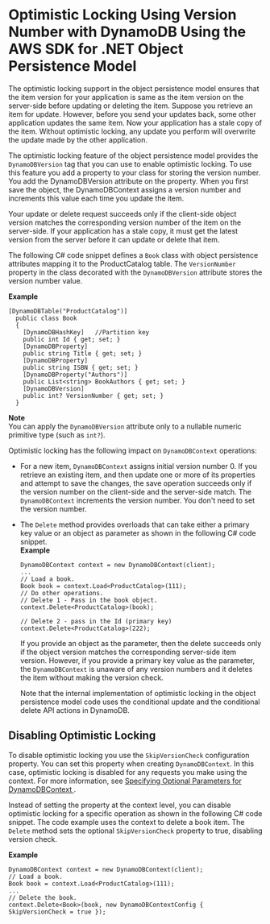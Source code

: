 # Optimistic Locking Using Version Number with DynamoDB Using the AWS SDK for \.NET Object Persistence Model<a name="DynamoDBContext.VersionSupport"></a>

The optimistic locking support in the object persistence model ensures that the item version for your application is same as the item version on the server\-side before updating or deleting the item\. Suppose you retrieve an item for update\. However, before you send your updates back, some other application updates the same item\. Now your application has a stale copy of the item\. Without optimistic locking, any update you perform will overwrite the update made by the other application\. 

The optimistic locking feature of the object persistence model provides the `DynamoDBVersion` tag that you can use to enable optimistic locking\. To use this feature you add a property to your class for storing the version number\. You add the DynamoDBVersion attribute on the property\. When you first save the object, the DynamoDBContext assigns a version number and increments this value each time you update the item\. 

Your update or delete request succeeds only if the client\-side object version matches the corresponding version number of the item on the server\-side\. If your application has a stale copy, it must get the latest version from the server before it can update or delete that item\.

The following C\# code snippet defines a `Book` class with object persistence attributes mapping it to the ProductCatalog table\. The `VersionNumber` property in the class decorated with the `DynamoDBVersion` attribute stores the version number value\.

**Example**  

```
[DynamoDBTable("ProductCatalog")]
  public class Book
  {
    [DynamoDBHashKey]   //Partition key
    public int Id { get; set; }
    [DynamoDBProperty]
    public string Title { get; set; }
    [DynamoDBProperty]
    public string ISBN { get; set; }
    [DynamoDBProperty("Authors")]     
    public List<string> BookAuthors { get; set; }
    [DynamoDBVersion]
    public int? VersionNumber { get; set; }
  }
```

**Note**  
You can apply the `DynamoDBVersion` attribute only to a nullable numeric primitive type \(such as `int?`\)\. 

Optimistic locking has the following impact on `DynamoDBContext` operations:

+ For a new item, `DynamoDBContext` assigns initial version number 0\. If you retrieve an existing item, and then update one or more of its properties and attempt to save the changes, the save operation succeeds only if the version number on the client\-side and the server\-side match\. The `DynamoDBContext` increments the version number\. You don't need to set the version number\.

+ The `Delete` method provides overloads that can take either a primary key value or an object as parameter as shown in the following C\# code snippet\.  
**Example**  

  ```
  DynamoDBContext context = new DynamoDBContext(client);
  ...
  // Load a book.
  Book book = context.Load<ProductCatalog>(111);
  // Do other operations.
  // Delete 1 - Pass in the book object.
  context.Delete<ProductCatalog>(book);
  
  // Delete 2 - pass in the Id (primary key)
  context.Delete<ProductCatalog>(222);
  ```

  If you provide an object as the parameter, then the delete succeeds only if the object version matches the corresponding server\-side item version\. However, if you provide a primary key value as the parameter, the `DynamoDBContext` is unaware of any version numbers and it deletes the item without making the version check\. 

  Note that the internal implementation of optimistic locking in the object persistence model code uses the conditional update and the conditional delete API actions in DynamoDB\.

## Disabling Optimistic Locking<a name="DotNetDynamoDBContext.DisablingOptimisticLocking"></a>

To disable optimistic locking you use the `SkipVersionCheck` configuration property\. You can set this property when creating `DynamoDBContext`\. In this case, optimistic locking is disabled for any requests you make using the context\. For more information, see [Specifying Optional Parameters for DynamoDBContext ](DotNetDynamoDBContext.md#OptionalConfigParams)\. 

Instead of setting the property at the context level, you can disable optimistic locking for a specific operation as shown in the following C\# code snippet\. The code example uses the context to delete a book item\. The `Delete` method sets the optional `SkipVersionCheck` property to true, disabling version check\. 

**Example**  

```
DynamoDBContext context = new DynamoDBContext(client);
// Load a book.
Book book = context.Load<ProductCatalog>(111);
...
// Delete the book.
context.Delete<Book>(book, new DynamoDBContextConfig { SkipVersionCheck = true });
```